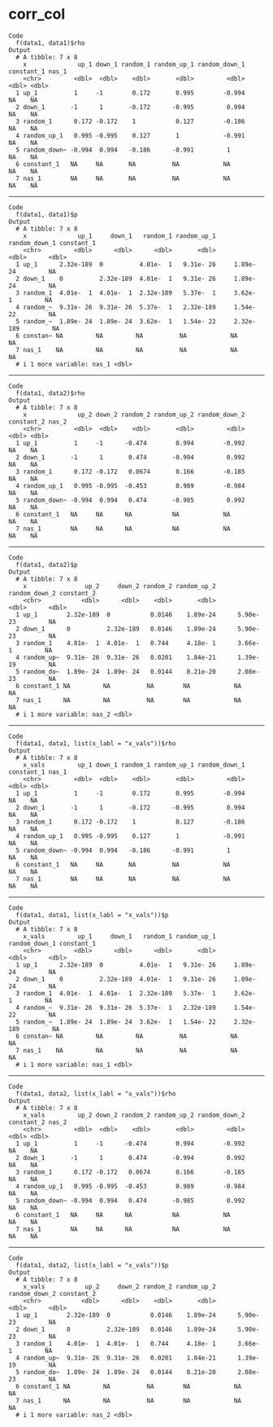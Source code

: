# corr_col

    Code
      f(data1, data1)$rho
    Output
      # A tibble: 7 x 8
        x              up_1 down_1 random_1 random_up_1 random_down_1 constant_1 nas_1
        <chr>         <dbl>  <dbl>    <dbl>       <dbl>         <dbl>      <dbl> <dbl>
      1 up_1          1     -1        0.172       0.995        -0.994         NA    NA
      2 down_1       -1      1       -0.172      -0.995         0.994         NA    NA
      3 random_1      0.172 -0.172    1           0.127        -0.186         NA    NA
      4 random_up_1   0.995 -0.995    0.127       1            -0.991         NA    NA
      5 random_down~ -0.994  0.994   -0.186      -0.991         1             NA    NA
      6 constant_1   NA     NA       NA          NA            NA             NA    NA
      7 nas_1        NA     NA       NA          NA            NA             NA    NA

---

    Code
      f(data1, data1)$p
    Output
      # A tibble: 7 x 8
        x              up_1     down_1   random_1 random_up_1 random_down_1 constant_1
        <chr>         <dbl>      <dbl>      <dbl>       <dbl>         <dbl>      <dbl>
      1 up_1      2.32e-189  0          4.01e-  1   9.31e- 26     1.89e- 24         NA
      2 down_1    0          2.32e-189  4.01e-  1   9.31e- 26     1.89e- 24         NA
      3 random_1  4.01e-  1  4.01e-  1  2.32e-189   5.37e-  1     3.62e-  1         NA
      4 random_~  9.31e- 26  9.31e- 26  5.37e-  1   2.32e-189     1.54e- 22         NA
      5 random_~  1.89e- 24  1.89e- 24  3.62e-  1   1.54e- 22     2.32e-189         NA
      6 constan~ NA         NA         NA          NA            NA                 NA
      7 nas_1    NA         NA         NA          NA            NA                 NA
      # i 1 more variable: nas_1 <dbl>

---

    Code
      f(data1, data2)$rho
    Output
      # A tibble: 7 x 8
        x              up_2 down_2 random_2 random_up_2 random_down_2 constant_2 nas_2
        <chr>         <dbl>  <dbl>    <dbl>       <dbl>         <dbl>      <dbl> <dbl>
      1 up_1          1     -1      -0.474        0.994        -0.992         NA    NA
      2 down_1       -1      1       0.474       -0.994         0.992         NA    NA
      3 random_1      0.172 -0.172   0.0674       0.166        -0.185         NA    NA
      4 random_up_1   0.995 -0.995  -0.453        0.989        -0.984         NA    NA
      5 random_down~ -0.994  0.994   0.474       -0.985         0.992         NA    NA
      6 constant_1   NA     NA      NA           NA            NA             NA    NA
      7 nas_1        NA     NA      NA           NA            NA             NA    NA

---

    Code
      f(data1, data2)$p
    Output
      # A tibble: 7 x 8
        x                up_2     down_2 random_2 random_up_2 random_down_2 constant_2
        <chr>           <dbl>      <dbl>    <dbl>       <dbl>         <dbl>      <dbl>
      1 up_1        2.32e-189  0           0.0146    1.89e-24      5.90e-23         NA
      2 down_1      0          2.32e-189   0.0146    1.89e-24      5.90e-23         NA
      3 random_1    4.01e-  1  4.01e-  1   0.744     4.18e- 1      3.66e- 1         NA
      4 random_up~  9.31e- 26  9.31e- 26   0.0201    1.84e-21      1.39e-19         NA
      5 random_do~  1.89e- 24  1.89e- 24   0.0144    8.21e-20      2.08e-23         NA
      6 constant_1 NA         NA          NA        NA            NA                NA
      7 nas_1      NA         NA          NA        NA            NA                NA
      # i 1 more variable: nas_2 <dbl>

---

    Code
      f(data1, data1, list(x_labl = "x_vals"))$rho
    Output
      # A tibble: 7 x 8
        x_vals         up_1 down_1 random_1 random_up_1 random_down_1 constant_1 nas_1
        <chr>         <dbl>  <dbl>    <dbl>       <dbl>         <dbl>      <dbl> <dbl>
      1 up_1          1     -1        0.172       0.995        -0.994         NA    NA
      2 down_1       -1      1       -0.172      -0.995         0.994         NA    NA
      3 random_1      0.172 -0.172    1           0.127        -0.186         NA    NA
      4 random_up_1   0.995 -0.995    0.127       1            -0.991         NA    NA
      5 random_down~ -0.994  0.994   -0.186      -0.991         1             NA    NA
      6 constant_1   NA     NA       NA          NA            NA             NA    NA
      7 nas_1        NA     NA       NA          NA            NA             NA    NA

---

    Code
      f(data1, data1, list(x_labl = "x_vals"))$p
    Output
      # A tibble: 7 x 8
        x_vals         up_1     down_1   random_1 random_up_1 random_down_1 constant_1
        <chr>         <dbl>      <dbl>      <dbl>       <dbl>         <dbl>      <dbl>
      1 up_1      2.32e-189  0          4.01e-  1   9.31e- 26     1.89e- 24         NA
      2 down_1    0          2.32e-189  4.01e-  1   9.31e- 26     1.89e- 24         NA
      3 random_1  4.01e-  1  4.01e-  1  2.32e-189   5.37e-  1     3.62e-  1         NA
      4 random_~  9.31e- 26  9.31e- 26  5.37e-  1   2.32e-189     1.54e- 22         NA
      5 random_~  1.89e- 24  1.89e- 24  3.62e-  1   1.54e- 22     2.32e-189         NA
      6 constan~ NA         NA         NA          NA            NA                 NA
      7 nas_1    NA         NA         NA          NA            NA                 NA
      # i 1 more variable: nas_1 <dbl>

---

    Code
      f(data1, data2, list(x_labl = "x_vals"))$rho
    Output
      # A tibble: 7 x 8
        x_vals         up_2 down_2 random_2 random_up_2 random_down_2 constant_2 nas_2
        <chr>         <dbl>  <dbl>    <dbl>       <dbl>         <dbl>      <dbl> <dbl>
      1 up_1          1     -1      -0.474        0.994        -0.992         NA    NA
      2 down_1       -1      1       0.474       -0.994         0.992         NA    NA
      3 random_1      0.172 -0.172   0.0674       0.166        -0.185         NA    NA
      4 random_up_1   0.995 -0.995  -0.453        0.989        -0.984         NA    NA
      5 random_down~ -0.994  0.994   0.474       -0.985         0.992         NA    NA
      6 constant_1   NA     NA      NA           NA            NA             NA    NA
      7 nas_1        NA     NA      NA           NA            NA             NA    NA

---

    Code
      f(data1, data2, list(x_labl = "x_vals"))$p
    Output
      # A tibble: 7 x 8
        x_vals           up_2     down_2 random_2 random_up_2 random_down_2 constant_2
        <chr>           <dbl>      <dbl>    <dbl>       <dbl>         <dbl>      <dbl>
      1 up_1        2.32e-189  0           0.0146    1.89e-24      5.90e-23         NA
      2 down_1      0          2.32e-189   0.0146    1.89e-24      5.90e-23         NA
      3 random_1    4.01e-  1  4.01e-  1   0.744     4.18e- 1      3.66e- 1         NA
      4 random_up~  9.31e- 26  9.31e- 26   0.0201    1.84e-21      1.39e-19         NA
      5 random_do~  1.89e- 24  1.89e- 24   0.0144    8.21e-20      2.08e-23         NA
      6 constant_1 NA         NA          NA        NA            NA                NA
      7 nas_1      NA         NA          NA        NA            NA                NA
      # i 1 more variable: nas_2 <dbl>

